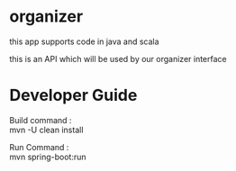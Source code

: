 # organizer

this app supports code in java and scala

this is an API which will be used by our organizer interface

# Developer Guide

Build command :  
mvn -U clean install

Run Command :  
mvn spring-boot:run
